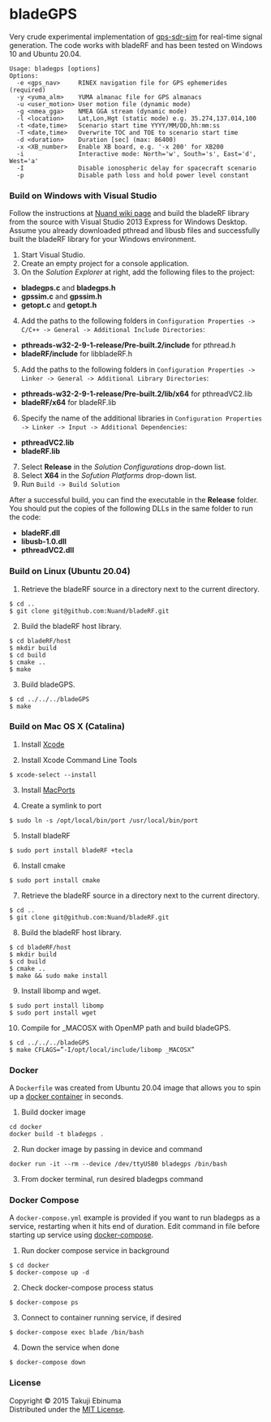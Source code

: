# bladeGPS

Very crude experimental implementation of [gps-sdr-sim](https://github.com/osqzss/gps-sdr-sim) for real-time signal generation.
The code works with bladeRF and has been tested on Windows 10 and Ubuntu 20.04.

```
Usage: bladegps [options]
Options:
  -e <gps_nav>     RINEX navigation file for GPS ephemerides (required)
  -y <yuma_alm>    YUMA almanac file for GPS almanacs
  -u <user_motion> User motion file (dynamic mode)
  -g <nmea_gga>    NMEA GGA stream (dynamic mode)
  -l <location>    Lat,Lon,Hgt (static mode) e.g. 35.274,137.014,100
  -t <date,time>   Scenario start time YYYY/MM/DD,hh:mm:ss
  -T <date,time>   Overwrite TOC and TOE to scenario start time
  -d <duration>    Duration [sec] (max: 86400)
  -x <XB_number>   Enable XB board, e.g. '-x 200' for XB200
  -i               Interactive mode: North='w', South='s', East='d', West='a'
  -I               Disable ionospheric delay for spacecraft scenario
  -p               Disable path loss and hold power level constant
```

### Build on Windows with Visual Studio

Follow the instructions at [Nuand wiki page](https://github.com/Nuand/bladeRF/wiki/Getting-Started%3A-Windows) and build the bladeRF library from the source with Visual Studio 2013 Express for Windows Desktop. Assume you already downloaded pthread and libusb files and successfully built the bladeRF library for your Windows environment.

1. Start Visual Studio.
2. Create an empty project for a console application.
3. On the _Solution Explorer_ at right, add the following files to the project:
 * __bladegps.c__ and __bladegps.h__
 * __gpssim.c__ and __gpssim.h__
 * __getopt.c__ and __getopt.h__
4. Add the paths to the following folders in `Configuration Properties -> C/C++ -> General -> Additional Include Directories`:
 * __pthreads-w32-2-9-1-release/Pre-built.2/include__ for pthread.h
 * __bladeRF/include__ for libbladeRF.h
5. Add the paths to the following folders in `Configuration Properties -> Linker -> General -> Additional Library Directories`:
 * __pthreads-w32-2-9-1-release/Pre-built.2/lib/x64__ for pthreadVC2.lib
 * __bladeRF/x64__ for bladeRF.lib
6. Specify the name of the additional libraries in `Configuration Properties -> Linker -> Input -> Additional Dependencies`:
 * __pthreadVC2.lib__
 * __bladeRF.lib__
7. Select __Release__ in the _Solution Configurations_ drop-down list.
8. Select __X64__ in the _Sofution Platforms_ drop-down list.
9. Run `Build -> Build Solution`

After a successful build, you can find the executable in the __Release__ folder. You should put the copies of the following DLLs in the same folder to run the code:
* __bladeRF.dll__
* __libusb-1.0.dll__
* __pthreadVC2.dll__

### Build on Linux (Ubuntu 20.04)

1. Retrieve the bladeRF source in a directory next to the current directory.

 ```
$ cd ..
$ git clone git@github.com:Nuand/bladeRF.git
```

2. Build the bladeRF host library.

 ```
$ cd bladeRF/host
$ mkdir build
$ cd build
$ cmake ..
$ make
```

3. Build bladeGPS.

 ```
$ cd ../../../bladeGPS
$ make
```

### Build on Mac OS X (Catalina)

1. Install [Xcode](https://apps.apple.com/us/app/xcode/id497799835?mt=12)

2. Install Xcode Command Line Tools

 ```
$ xcode-select --install
```
3. Install [MacPorts](https://www.macports.org/install.php)

4. Create a symlink to port

 ```
$ sudo ln -s /opt/local/bin/port /usr/local/bin/port
```

5. Install bladeRF

 ```
$ sudo port install bladeRF +tecla
```

6. Install cmake

 ```
$ sudo port install cmake
```

7. Retrieve the bladeRF source in a directory next to the current directory.

 ```
$ cd ..
$ git clone git@github.com:Nuand/bladeRF.git
```

8. Build the bladeRF host library.

 ```
$ cd bladeRF/host
$ mkdir build
$ cd build
$ cmake ..
$ make && sudo make install
```

9. Install libomp and wget.

 ```
$ sudo port install libomp
$ sudo port install wget
```

10. Compile for \_MACOSX with OpenMP path and build bladeGPS.

 ```
$ cd ../../../bladeGPS
$ make CFLAGS=”-I/opt/local/include/libomp _MACOSX”
```

### Docker 

A `Dockerfile` was created from Ubuntu 20.04 image that allows you to spin up 
a [docker container](https://docs.docker.com/get-started/overview/) in seconds. 

1. Build docker image

 ```
 cd docker
 docker build -t bladegps .
 ```

2. Run docker image by passing in device and command

 ```
 docker run -it --rm --device /dev/ttyUSB0 bladegps /bin/bash
 ```

3. From docker terminal, run desired bladegps command

### Docker Compose

A `docker-compose.yml` example is provided if you want to run bladegps as a 
service, restarting when it hits end of duration. Edit command in file
before starting up service using [docker-compose](https://docs.docker.com/compose/).

1. Run docker compose service in background

 ```
 $ cd docker
 $ docker-compose up -d
```

2. Check docker-compose process status

 ```
 $ docker-compose ps
 ```

3. Connect to container running service, if desired

 ```
 $ docker-compose exec blade /bin/bash
 ```

4. Down the service when done

 ```
 $ docker-compose down
```

### License

Copyright &copy; 2015 Takuji Ebinuma  
Distributed under the [MIT License](http://www.opensource.org/licenses/mit-license.php).
